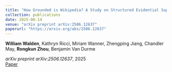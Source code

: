 ```yaml
---
title: "How Grounded is Wikipedia? A Study on Structured Evidential Support"
collection: publications
date: 2025-06-14
venue: "arXiv preprint arXiv:2506.12637"
paperurl: "https://arxiv.org/abs/2506.12637"
---
```


**William Walden**, Kathryn Ricci, Miriam Wanner, Zhengping Jiang, Chandler May, **Rongkun Zhou**, Benjamin Van Durme  

*arXiv preprint arXiv:2506.12637*, 2025  
[Paper](https://arxiv.org/abs/2506.12637)
